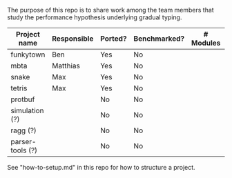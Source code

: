 
The purpose of this repo is to share work among the team members that study
the performance hypothesis underlying gradual typing. 

| Project name     | Responsible | Ported? | Benchmarked? | # Modules | Module structure |
| ---------------- | ----------- | ------- | ------------ | --------- | ---------------- |
| funkytown        | Ben         | Yes     | No           |           |                  |
| mbta             | Matthias    | Yes     | No           |           |                  |
| snake            | Max         | Yes     | No           |           |                  |
| tetris           | Max         | Yes     | No           |           |                  |
| protbuf          |             | No      | No           |           |                  |
| simulation (?)   |             | No      | No           |           |                  |
| ragg (?)         |             | No      | No           |           |                  |
| parser-tools (?) |             | No      | No           |           |                  |

See "how-to-setup.md" in this repo for how to structure a project.
